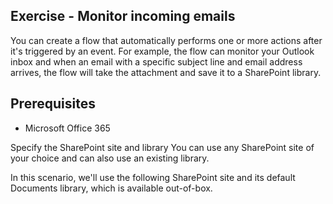 ## Exercise - Monitor incoming emails

You can create a flow that automatically performs one or more actions after it's triggered by an event. For example, the flow can monitor your Outlook inbox and when an email with a specific subject line and email address arrives, the flow will take the attachment and save it to a SharePoint library.

## Prerequisites
+ Microsoft Office 365

Specify the SharePoint site and library
You can use any SharePoint site of your choice and can also use an existing library.

In this scenario, we'll use the following SharePoint site and its default Documents library, which is available out-of-box.

